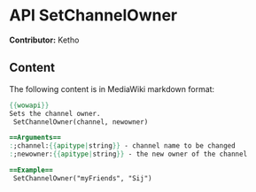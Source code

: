 # API SetChannelOwner

**Contributor:** Ketho

## Content

The following content is in MediaWiki markdown format:

```mediawiki
{{wowapi}}
Sets the channel owner.
 SetChannelOwner(channel, newowner)

==Arguments==
:;channel:{{apitype|string}} - channel name to be changed
:;newowner:{{apitype|string}} - the new owner of the channel 

==Example==
 SetChannelOwner("myFriends", "Sij")
```